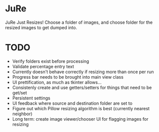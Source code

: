 # JuRe
JuRe Just Resizes! Choose a folder of images, and choose folder for the resized images to get dumped into.

# TODO
- Verify folders exist before processing
- Validate percentage entry text
- Currently doesn't behave correctly if resizing more than once per run
- Progress bar needs to be brought into main view class
- UI prettification, as much as tkinter allows...
- Consistenly create and use getters/setters for things that need to be get/set
- Persistent settings
- UI feedback where source and destination folder are set to
- Figure out which Pillow resizing algorithm is best (currently nearest neighbor)
- Long term: create image viewer/chooser UI for flagging images for resizing